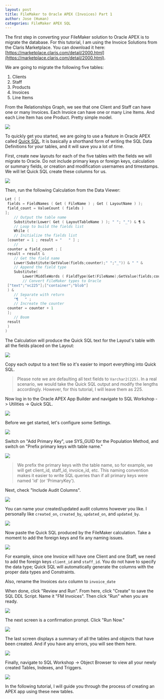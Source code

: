 ```yaml
---
layout: post
title: FileMaker to Oracle APEX (Invoices) Part 1
author: Jose (Human)
categories: FileMaker APEX SQL
---
```


The first step in converting your FileMaker solution to Oracle APEX is to migrate the database. For this tutorial, I am using the Invoice Solutions from the Claris Marketplace. You can download it here: [https://marketplace.claris.com/detail/2000.html](https://marketplace.claris.com/detail/2000.html).

We are going to migrate the following five tables:

1. Clients
2. Staff
3. Products
4. Invoices
5. Line Items

From the Relationships Graph, we see that one Client and Staff can have one or many Invoices. Each Invoice can have one or many Line Items. And each Line Item has one Product. Pretty simple model.

![](/assets/img/filemaker_to_apex_invoices/fm_invoices_erd.png)

To quickly get you started, we are going to use a feature in Oracle APEX called [Quick SQL](https://docs.oracle.com/en/database/oracle/apex/24.2/aeutl/using-quick-sql.html#GUID-21EE36C2-F814-48C0-90EA-7D464E9014FD). It is basically a shorthand form of writing the SQL Data Definitions for your tables, and it will save you a lot of time.

First, create new layouts for each of the five tables with the fields we will migrate to Oracle. Do not include primary keys or foreign keys, calculation or summary fields, or creation and modification usernames and timestamps. We will let Quick SQL create these columns for us.

![](/assets/img/filemaker_to_apex_invoices/filemaker_field_layout_01.png)

Then, run the following Calculation from the Data Viewer:

```c
Let ( [
 fields = FieldNames ( Get ( FileName ) ; Get ( LayoutName ) );
 field_count = ValueCount ( fields )
];
    // Output the table name
    Substitute(Lower( Get ( LayoutTableName ) ); " "; "_") & ¶ & 
    // Loop to build the fields list
    While (
    // Initialize the fields list
 [counter = 1 ; result = "   " ] ;
    // 
 counter ≤ field_count ; [ 
 result = result & 
    // Get the field name
    Lower(Substitute(GetValue(fields;counter);" ";"_")) & " " & 
    // Append the field type
    Substitute( 
        Lower(MiddleWords ( FieldType(Get(FileName);GetValue(fields;counter)); 2 ; 1)) ;
        // Convert FileMaker types to Oracle
 ["text";"vc225"];["container";"blob"]
 ) & 
    // Separate with return
    "¶   " ; 
    // Increate the counter
 counter = counter + 1 
 ];
    // Boom
 result
 )
)
```
The Calculation will produce the Quick SQL text for the Layout's table with all the fields placed on the Layout:

![](/assets/img/filemaker_to_apex_invoices/filemaker_custom_function_quicksql.png)

Copy each output to a text file so it's easier to import everything into Quick SQL.

> Please note we are defaulting all text fields to `Varchar2(225)`. In a real scenario, we would take the Quick SQL output and modify the lengths accordingly. However, for this tutorial, I will leave them as 225.

Now log in to the Oracle APEX App Builder and navigate to SQL Workshop -> Utilities -> Quick SQL.

![](/assets/img/filemaker_to_apex_invoices/quicksql_menu.png)

Before we get started, let's configure some Settings.

![](/assets/img/filemaker_to_apex_invoices/quicksql_settings.png)

Switch on "Add Primary Key", use SYS_GUID for the Population Method, and switch on "Prefix primary keys with table name."

![](/assets/img/filemaker_to_apex_invoices/quicksql_settings_01.png)

> We prefix the primary keys with the table name, so for example, we will get client_id, staff_id, invoice_id, etc. This naming convention makes it easier to write SQL queries than if all primary keys were named 'id' (or 'PrimaryKey').

Next, check "Include Audit Columns".

![](/assets/img/filemaker_to_apex_invoices/quicksql_settings_02.png)

You can name your created/updated audit columns however you like. I personally like `created_on`, `created_by`, `updated_on`, and `updated_by`.

![](/assets/img/filemaker_to_apex_invoices/quicksql_settings_03.png)

Now paste the Quick SQL produced by the FileMaker calculation. Take a moment to add the foreign keys and fix any naming issues.

![](/assets/img/filemaker_to_apex_invoices/quicksql_01.png)

For example, since one Invoice will have one Client and one Staff, we need to add the foreign keys `client_id` and `staff_id`. You do not have to specify the data type; Quick SQL will automatically generate the columns with the proper data types and Constraints.

Also, rename the Invoices `date` column to `invoice_date`

When done, click "Review and Run". From here, click "Create" to save the SQL DDL Script. Name it "FM Invoices". Then click "Run" when you are ready.

![](/assets/img/filemaker_to_apex_invoices/sql_01.png)

The next screen is a confirmation prompt. Click "Run Now."

![](/assets/img/filemaker_to_apex_invoices/sql_02.png)

The last screen displays a summary of all the tables and objects that have been created. And if you have any errors, you will see them here.

![](/assets/img/filemaker_to_apex_invoices/sql_03.png)

Finally, navigate to SQL Workshop -> Object Browser to view all your newly created Tables, Indexes, and Triggers.

![](/assets/img/filemaker_to_apex_invoices/object_browser_01.png)

In the following tutorial, I will guide you through the process of creating an APEX app using these new tables.
